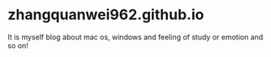# zhangquanwei962.github.io
It is myself blog about mac os, windows and feeling of study or emotion and so on!
